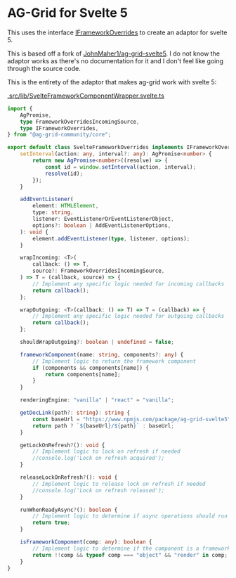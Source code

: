 # AG-Grid for Svelte 5

This uses the interface [IFrameworkOverrides](https://github.com/ag-grid/ag-grid/blob/424be7dcadf9b964056ee8c451af9b041ce8877a/packages/ag-grid-community/src/interfaces/iFrameworkOverrides.ts#L7) to create an adaptor for svelte 5. 

This is based off a fork of [JohnMaher1/ag-grid-svelte5](https://github.com/JohnMaher1/ag-grid-svelte5). I do not know the adaptor works as there's no documentation for it and I don't feel like going through the source code.

This is the entirety of the adaptor that makes ag-grid work with svelte 5:

[.src/lib/SvelteFrameworkComponentWrapper.svelte.ts](src\lib\SvelteFrameworkComponentWrapper.svelte.ts)

<!-- SNIP START -->

```typescript
import {
    AgPromise,
    type FrameworkOverridesIncomingSource,
    type IFrameworkOverrides,
} from "@ag-grid-community/core";

export default class SvelteFrameworkOverrides implements IFrameworkOverrides {
    setInterval(action: any, interval?: any): AgPromise<number> {
        return new AgPromise<number>((resolve) => {
            const id = window.setInterval(action, interval);
            resolve(id);
        });
    }

    addEventListener(
        element: HTMLElement,
        type: string,
        listener: EventListenerOrEventListenerObject,
        options?: boolean | AddEventListenerOptions,
    ): void {
        element.addEventListener(type, listener, options);
    }

    wrapIncoming: <T>(
        callback: () => T,
        source?: FrameworkOverridesIncomingSource,
    ) => T = (callback, source) => {
        // Implement any specific logic needed for incoming callbacks
        return callback();
    };

    wrapOutgoing: <T>(callback: () => T) => T = (callback) => {
        // Implement any specific logic needed for outgoing callbacks
        return callback();
    };

    shouldWrapOutgoing?: boolean | undefined = false;

    frameworkComponent(name: string, components?: any) {
        // Implement logic to return the framework component
        if (components && components[name]) {
            return components[name];
        }
    }

    renderingEngine: "vanilla" | "react" = "vanilla";

    getDocLink(path?: string): string {
        const baseUrl = "https://www.npmjs.com/package/ag-grid-svelte5";
        return path ? `${baseUrl}/${path}` : baseUrl;
    }

    getLockOnRefresh?(): void {
        // Implement logic to lock on refresh if needed
        //console.log('Lock on refresh acquired');
    }

    releaseLockOnRefresh?(): void {
        // Implement logic to release lock on refresh if needed
        //console.log('Lock on refresh released');
    }

    runWhenReadyAsync?(): boolean {
        // Implement logic to determine if async operations should run when ready
        return true;
    }

    isFrameworkComponent(comp: any): boolean {
        // Implement logic to determine if the component is a framework component
        return !!comp && typeof comp === "object" && "render" in comp;
    }
}

```

<!-- SNIP END -->